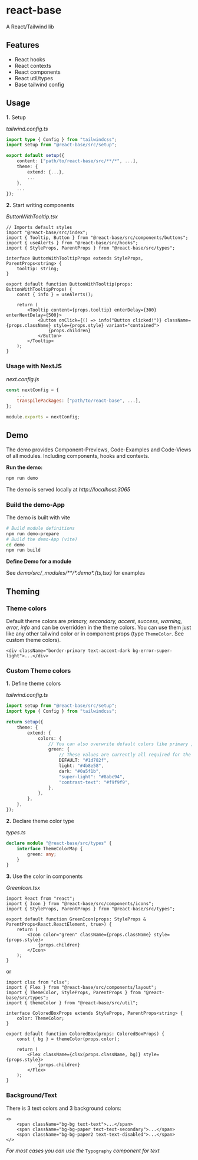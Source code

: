 # react-base

A React/Tailwind lib

## Features

-   React hooks
-   React contexts
-   React components
-   React util/types
-   Base tailwind config

## Usage

**1.** Setup

_tailwind.config.ts_

```ts
import type { Config } from "tailwindcss";
import setup from "@react-base/src/setup";

export default setup({
    content: ["path/to/react-base/src/**/*", ...],
    theme: {
        extend: {...},
        ...
    },
    ...
});
```

**2.** Start writing components

_ButtonWithTooltip.tsx_

```tsx
// Imports default styles
import "@react-base/src/index";
import { Tooltip, Button } from "@react-base/src/components/buttons";
import { useAlerts } from "@react-base/src/hooks";
import { StyleProps, ParentProps } from "@react-base/src/types";

interface ButtonWithTooltipProps extends StyleProps, ParentProps<string> {
    tooltip: string;
}

export default function ButtonWithTooltip(props: ButtonWithTooltipProps) {
    const { info } = useAlerts();

    return (
        <Tooltip content={props.tooltip} enterDelay={300} enterNextDelay={500}>
            <Button onClick={() => info("Button clicked!")} className={props.className} style={props.style} variant="contained">
                {props.children}
            </Button>
        </Tooltip>
    );
}
```

### Usage with NextJS

_next.config.js_

```js
const nextConfig = {
    ...
    transpilePackages: ["path/to/react-base", ...],
};

module.exports = nextConfig;
```

## Demo

The demo provides Component-Previews, Code-Examples and Code-Views of all modules. Including components, hooks and contexts.

**Run the demo:**

```bash
npm run demo
```

The demo is served locally at _http://localhost:3065_

### Build the demo-App

The demo is built with vite

```bash
# Build module definitions
npm run demo-prepare
# Build the demo-App (vite)
cd demo
npm run build
```

**Define Demo for a module**

See _demo/src/\_modules/\*\*/\*.demo\*.{ts,tsx}_ for examples

## Theming

### Theme colors

Default theme colors are _primary, secondary, accent, success, warning, error, info_ and can be overridden in the theme colors.
You can use them just like any other tailwind color or in component props (type `ThemeColor`. See custom theme colors).

```tsx
<div className="border-primary text-accent-dark bg-error-super-light">...</div>
```

### Custom Theme colors

**1.** Define theme colors

_tailwind.config.ts_

```ts
import setup from "@react-base/src/setup";
import type { Config } from "tailwindcss";

return setup({
    theme: {
        extend: {
            colors: {
                // You can also overwrite default colors like primary ,error etc. here
                green: {
                    // These values are currently all required for the theme color to be recognized
                    DEFAULT: "#1d782f",
                    light: "#4b8e58",
                    dark: "#0a5f1b",
                    "super-light": "#8abc94",
                    "contrast-text": "#f9f9f9",
                },
            },
        },
    },
});
```

**2.** Declare theme color type

_types.ts_

```ts
declare module "@react-base/src/types" {
    interface ThemeColorMap {
        green: any;
    }
}
```

**3.** Use the color in components

_GreenIcon.tsx_

```tsx
import React from "react";
import { Icon } from "@react-base/src/components/icons";
import { StyleProps, ParentProps } from "@react-base/src/types";

export default function GreenIcon(props: StyleProps & ParentProps<React.ReactElement, true>) {
    return (
        <Icon color="green" className={props.className} style={props.style}>
            {props.children}
        </Icon>
    );
}
```

or

```tsx
import clsx from "clsx";
import { Flex } from "@react-base/src/components/layout";
import { ThemeColor, StyleProps, ParentProps } from "@react-base/src/types";
import { themeColor } from "@react-base/src/util";

interface ColoredBoxProps extends StyleProps, ParentProps<string> {
    color: ThemeColor;
}

export default function ColoredBox(props: ColoredBoxProps) {
    const { bg } = themeColor(props.color);

    return (
        <Flex className={clsx(props.className, bg)} style={props.style}>
            {props.children}
        </Flex>
    );
}
```

### Background/Text

There is 3 text colors and 3 background colors:

```tsx
<>
    <span className="bg-bg text-text">...</span>
    <span className="bg-bg-paper text-text-secondary">...</span>
    <span className="bg-bg-paper2 text-text-disabled">...</span>
</>
```

_For most cases you can use the_ `Typography` _component for text_

